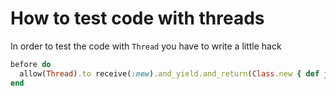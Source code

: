 # How to test code with threads

In order to test the code with `Thread` you have to write a little hack

```ruby
before do
  allow(Thread).to receive(:new).and_yield.and_return(Class.new { def join; end }.new)
end
```
